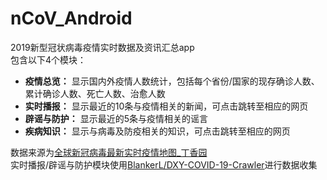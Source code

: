 # nCoV_Android
2019新型冠状病毒疫情实时数据及资讯汇总app<br>
包含以下4个模块：
  * **疫情总览：** 显示国内外疫情人数统计，包括每个省份/国家的现存确诊人数、累计确诊人数、死亡人数、治愈人数
  * **实时播报：** 显示最近的10条与疫情相关的新闻，可点击跳转至相应的网页
  * **辟谣与防护：** 显示最近的5条与疫情相关的谣言
  * **疾病知识：** 显示与病毒及防疫相关的知识，可点击跳转至相应的网页<br>
  
数据来源为[全球新冠病毒最新实时疫情地图_丁香园](https://ncov.dxy.cn/ncovh5/view/pneumonia)<br>
实时播报/辟谣与防护模块使用[BlankerL/DXY-COVID-19-Crawler](https://github.com/BlankerL/DXY-COVID-19-Crawler)进行数据收集
